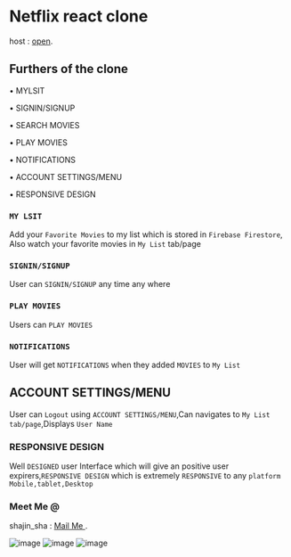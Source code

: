 # Netflix react clone

host : [open](https://netflix-d7399.web.app/signup).

## Furthers of the clone

• MYLSIT

• SIGNIN/SIGNUP

• SEARCH MOVIES

• PLAY MOVIES

• NOTIFICATIONS

• ACCOUNT SETTINGS/MENU

• RESPONSIVE DESIGN

### `MY LSIT`

 Add your `Favorite Movies` to my list which is stored in `Firebase Firestore`,
 Also watch your favorite movies in `My List` tab/page

### `SIGNIN/SIGNUP`

 User can `SIGNIN/SIGNUP` any time any where


### `PLAY MOVIES`

Users can `PLAY MOVIES` 


### `NOTIFICATIONS`

User will get `NOTIFICATIONS` when they added `MOVIES` to `My List`

## ACCOUNT SETTINGS/MENU


User can `Logout` using `ACCOUNT SETTINGS/MENU`,Can navigates to `My List tab/page`,Displays `User Name`




### RESPONSIVE DESIGN

Well `DESIGNED` user Interface which will give an positive user expirers,`RESPONSIVE DESIGN` which is extremely `RESPONSIVE` to any `platform` `Mobile,tablet,Desktop`



### Meet Me @
shajin_sha : [Mail Me ](shajin.sha10@gamil.com).


![image](https://i.ibb.co/k14J602/iphone-11-mockup.png)
![image](https://i.ibb.co/hFpsFcc/woman-holding-smartphone-mockup.png)
![image](https://i.ibb.co/jJ98bt7/google-pixelbook-mockup.png)






